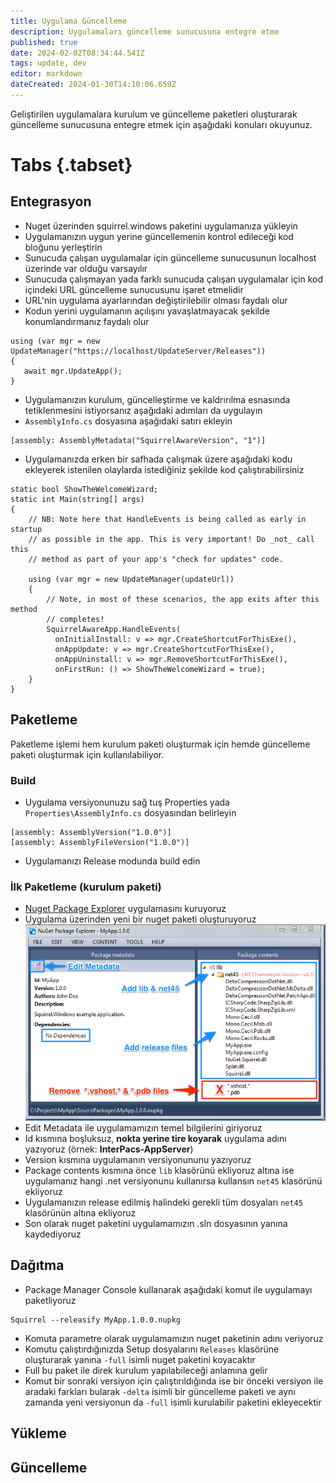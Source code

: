 ```yaml
---
title: Uygulama Güncelleme
description: Uygulamaları güncelleme sunucusuna entegre etme
published: true
date: 2024-02-02T08:34:44.541Z
tags: update, dev
editor: markdown
dateCreated: 2024-01-30T14:10:06.659Z
---
```


Geliştirilen uygulamalara kurulum ve güncelleme paketleri oluşturarak güncelleme sunucusuna entegre etmek için aşağıdaki konuları okuyunuz.

# Tabs {.tabset}
## Entegrasyon
- Nuget üzerinden squirrel.windows paketini uygulamanıza yükleyin
- Uygulamanızın uygun yerine güncellemenin kontrol edileceği kod bloğunu yerleştirin
- Sunucuda çalışan uygulamalar için güncelleme sunucusunun localhost üzerinde var olduğu varsayılır
- Sunucuda çalışmayan yada farklı sunucuda çalışan uygulamalar için kod içindeki URL güncelleme sunucusunu işaret etmelidir
- URL'nin uygulama ayarlarından değiştirilebilir olması faydalı olur
- Kodun yerini uygulamanın açılışını yavaşlatmayacak şekilde konumlandırmanız faydalı olur

```
using (var mgr = new UpdateManager("https://localhost/UpdateServer/Releases"))
{
   await mgr.UpdateApp();
}
```
- Uygulamanızın kurulum, güncelleştirme ve kaldrırılma esnasında tetiklenmesini istiyorsanız aşağıdaki adımları da uygulayın
- `AssemblyInfo.cs` dosyasına aşağıdaki satırı ekleyin
```
[assembly: AssemblyMetadata("SquirrelAwareVersion", "1")]
```
- Uygulamanızda erken bir safhada çalışmak üzere aşağıdaki kodu ekleyerek istenilen olaylarda istediğiniz şekilde kod çalıştırabilirsiniz
```
static bool ShowTheWelcomeWizard;
static int Main(string[] args) 
{
    // NB: Note here that HandleEvents is being called as early in startup
    // as possible in the app. This is very important! Do _not_ call this
    // method as part of your app's "check for updates" code.

    using (var mgr = new UpdateManager(updateUrl))
    {
        // Note, in most of these scenarios, the app exits after this method
        // completes!
        SquirrelAwareApp.HandleEvents(
          onInitialInstall: v => mgr.CreateShortcutForThisExe(),
          onAppUpdate: v => mgr.CreateShortcutForThisExe(),
          onAppUninstall: v => mgr.RemoveShortcutForThisExe(),
          onFirstRun: () => ShowTheWelcomeWizard = true);
    }
}
```


## Paketleme

Paketleme işlemi hem kurulum paketi oluşturmak için hemde güncelleme paketi oluşturmak için kullanılabiliyor.

### Build
- Uygulama versiyonunuzu sağ tuş Properties yada `Properties\AssemblyInfo.cs` dosyasından belirleyin
```
[assembly: AssemblyVersion("1.0.0")]
[assembly: AssemblyFileVersion("1.0.0")]
```
- Uygulamanızı Release modunda build edin

### İlk Paketleme (kurulum paketi)
- [Nuget Package Explorer](https://www.microsoft.com/store/apps/9wzdncrdmdm3) uygulamasını kuruyoruz
- Uygulama üzerinden yeni bir nuget paketi oluşturuyoruz
![nugetpackageexplorer.png](/gelistirme/nugetpackageexplorer.png)
- Edit Metadata ile uygulamamızın temel bilgilerini giriyoruz
- Id kısmına boşluksuz, **nokta yerine tire koyarak** uygulama adını yazıyoruz (örnek: **InterPacs-AppServer**)
- Version kısmına uygulamanın versiyonununu yazıyoruz
- Package contents kısmına önce `lib` klasörünü ekliyoruz altına ise uygulamanız hangi .net versiyonunu kullanırsa kullansın `net45` klasörünü ekliyoruz
- Uygulamanızın release edilmiş halindeki gerekli tüm dosyaları `net45` klasörünün altına ekliyoruz
- Son olarak nuget paketini uygulamamızın .sln dosyasının yanına kaydediyoruz

## Dağıtma

- Package Manager Console kullanarak aşağıdaki komut ile uygulamayı paketliyoruz
```
Squirrel --releasify MyApp.1.0.0.nupkg
```
- Komuta parametre olarak uygulamamızın nuget paketinin adını veriyoruz
- Komutu çalıştırdığınızda Setup dosyalarını `Releases` klasörüne oluşturarak yanına `-full` isimli nuget paketini koyacaktır
- Full bu paket ile direk kurulum yapılabileceği anlamına gelir
- Komut bir sonraki versiyon için çalıştırıldığında ise bir önceki versiyon ile aradaki farkları bularak `-delta` isimli bir güncelleme paketi ve aynı zamanda yeni versiyonun da `-full` isimli kurulabilir paketini ekleyecektir


## Yükleme

## Güncelleme